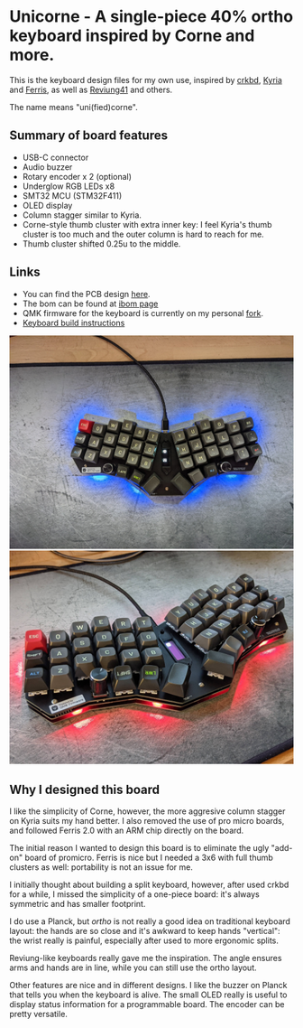# Unicorne - A single-piece 40% ortho keyboard inspired by Corne and more.

This is the keyboard design files for my own use, inspired by
[crkbd](https://github.com/foostan/crkbd),
[Kyria](https://blog.splitkb.com/blog/introducing-the-kyria) and
[Ferris](https://github.com/pierrechevalier83/ferris), as well as
[Reviung41](https://github.com/gtips/reviung) and others.

The name means "uni(fied)corne".

## Summary of board features

* USB-C connector
* Audio buzzer
* Rotary encoder x 2 (optional)
* Underglow RGB LEDs x8
* SMT32 MCU (STM32F411)
* OLED display
* Column stagger similar to Kyria.
* Corne-style thumb cluster with extra inner key: I feel Kyria's thumb cluster 
is too much and the outer column is hard to reach for me. 
* Thumb cluster shifted 0.25u to the middle.

## Links

* You can find the PCB design [here](unicorne-mx/unicorne). 
* The bom can be found at [ibom
page](https://yanghu.github.io/unicorne/artifacts/ibom/unicorn-ibom.html)
* QMK firmware for the keyboard is currently on my personal
[fork](https://github.com/yanghu/qmk_firmware/tree/unicorne/keyboards/yanghu/unicorne).
* [Keyboard build instructions](guide/build.md)


![keyboard](artifacts/pics/top-black.jpg)
![keyboard2](artifacts/pics/red-glow.jpg)

## Why I designed this board

I like the simplicity of Corne, however, the more aggresive column stagger
on Kyria suits my hand better. I also removed the use of pro micro boards, and
followed Ferris 2.0 with an ARM chip directly on the board.

The initial reason I wanted to design this board is to eliminate the ugly
"add-on" board of promicro. Ferris is nice but I needed a 3x6 with full thumb
clusters as well: portability is not an issue for me.

I initially thought about building a split keyboard, however, after used crkbd
for a while, I missed the simplicity of a one-piece board: it's always symmetric
and has smaller footprint.

I do use a Planck, but *ortho* is not really a good idea on traditional keyboard
layout: the hands are so close and it's awkward to keep hands "vertical": the
wrist really is painful, especially after used to more ergonomic splits.

Reviung-like keyboards really gave me the inspiration. The angle ensures arms
and hands are in line, while you can still use the ortho layout.

Other features are nice and in different designs. I like the buzzer on Planck
that tells you when the keyboard is alive. The small OLED really is useful to
display status information for a programmable board. The encoder can be pretty
versatile.

